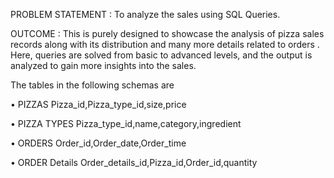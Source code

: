 PROBLEM  STATEMENT : To analyze the sales using SQL Queries.

OUTCOME : This is purely designed to showcase the analysis of pizza sales records along with its distribution and many more details related to orders .
Here, queries are solved from basic to advanced levels, and the output is analyzed to gain more insights into the sales.

The tables in the following schemas are

• PIZZAS
Pizza_id,Pizza_type_id,size,price

• PIZZA TYPES
Pizza_type_id,name,category,ingredient

• ORDERS
Order_id,Order_date,Order_time

• ORDER Details
Order_details_id,Pizza_id,Order_id,quantity

